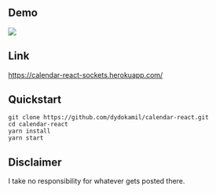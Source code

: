 ## Demo
[![](http://img.youtube.com/vi/UAITcxlvTVQ/0.jpg)](http://www.youtube.com/watch?v=UAITcxlvTVQ "")

## Link
https://calendar-react-sockets.herokuapp.com/

## Quickstart

    git clone https://github.com/dydokamil/calendar-react.git
    cd calendar-react
    yarn install
    yarn start

## Disclaimer

I take no responsibility for whatever gets posted there.
